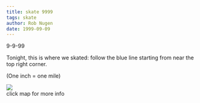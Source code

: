 ```yaml
---
title: skate 9999
tags: skate
author: Rob Nugen
date: 1999-09-09
---
```


<p class=date>9-9-99</p>

<p>Tonight, this is where we skated:  follow the blue line starting from near the top right corner.

<p>(One inch = one mile)

<p><a href="http://MapsOnUs.switchboard.com/bin/maps-map/usr=~new/mapCentScale=-95.43382%2c29.72129%2c1.00?SelectItems=-&SessionSrc=SendMail.m"><img src="/journal/images/1999/9999skate.gif"></a>
<br>click map for more info
